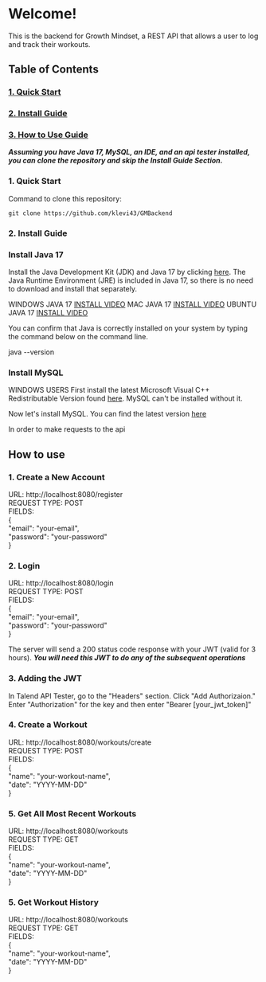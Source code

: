 # Welcome!
This is the backend for Growth Mindset, a REST API that allows a user to log and track their workouts.

## Table of Contents
### [1. Quick Start](#Quick-Start)
### [2. Install Guide](#Install-Guide)
### [3. How to Use Guide](#How-to-Use-Guide)

***Assuming you have Java 17, MySQL, an IDE, and an api tester installed, you can clone the repository and skip the Install Guide Section.***

### <a name="Quick-Start">1. Quick Start<a>

Command to clone this repository:

``` git clone https://github.com/klevi43/GMBackend ```


### <a name="Install-Guide">2. Install Guide<a>

### Install Java 17 

Install the Java Development Kit (JDK) and Java 17 by clicking [here](https://www.oracle.com/java/technologies/javase/jdk17-0-13-later-archive-downloads.html). The Java Runtime Environment (JRE) is included in Java 17, so there is no need to download and install that separately. 


WINDOWS JAVA 17 [INSTALL VIDEO](https://www.youtube.com/watch?v=cL4GcZ6GJV8)
MAC JAVA 17 [INSTALL VIDEO](https://www.youtube.com/watch?v=SdKIBGnkhDY)
UBUNTU JAVA 17 [INSTALL VIDEO](https://www.youtube.com/watch?v=vVrIDJ--GOA)

You can confirm that Java is correctly installed on your system by typing the command below on the command line.

java --version

### Install MySQL

WINDOWS USERS First install the latest Microsoft Visual C++ Redistributable Version found [here](https://learn.microsoft.com/en-us/cpp/windows/latest-supported-vc-redist?view=msvc-170#latest-microsoft-visual-c-redistributable-version). MySQL can't be installed without it.



Now let's install MySQL. You can find the latest version [here](https://dev.mysql.com/downloads/mysql/)

In order to make requests to the api


## How to use

### 1. Create a New Account
URL: http://localhost:8080/register</br>
REQUEST TYPE: POST</br>
FIELDS:</br>
{</br>
  "email": "your-email",</br>
  "password": "your-password"</br>
}</br>


### 2. Login 
URL: http://localhost:8080/login</br>
REQUEST TYPE: POST</br>
FIELDS:</br>
{</br>
  "email": "your-email", </br>
  "password": "your-password" </br>
}</br>

The server will send a 200 status code response with your JWT (valid for 3 hours).
***You will need this JWT to do any of the subsequent operations***

### 3. Adding the JWT
In Talend API Tester, go to the "Headers" section. Click "Add Authorizaion."
Enter "Authorization" for the key and then enter "Bearer [your_jwt_token]"

### 4. Create a Workout
URL: http://localhost:8080/workouts/create</br>
REQUEST TYPE: POST</br>
FIELDS:</br>
{</br>
  "name": "your-workout-name", </br>
  "date": "YYYY-MM-DD"</br>
}</br>

### 5. Get All Most Recent Workouts
URL: http://localhost:8080/workouts</br>
REQUEST TYPE: GET</br>
FIELDS:</br>
{</br>
  "name": "your-workout-name", </br>
  "date": "YYYY-MM-DD"</br>
}</br>

### 5. Get Workout History
URL: http://localhost:8080/workouts</br>
REQUEST TYPE: GET</br>
FIELDS:</br>
{</br>
  "name": "your-workout-name", </br>
  "date": "YYYY-MM-DD"</br>
}</br>
